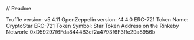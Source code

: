// Readme

Truffle version: v5.4.11
OpenZeppelin version: ^4.4.0
ERC-721 Token Name: CryptoStar
ERC-721 Token Symbol: Star
Token Address on the Rinkeby Network: 0xD59297f6Fda8444B3cf2a4793f6F3ffe29a8956b